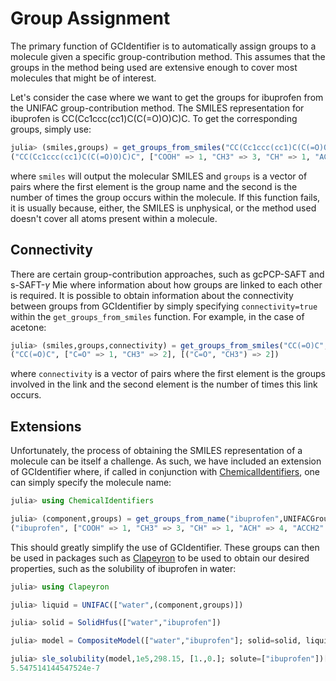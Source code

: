 # Group Assignment
The primary function of GCIdentifier is to automatically assign groups to a molecule given a specific group-contribution method. This assumes that the groups in the method being used are extensive enough to cover most molecules that might be of interest.

Let's consider the case where we want to get the groups for ibuprofen from the UNIFAC group-contribution method. The SMILES representation for ibuprofen is CC(Cc1ccc(cc1)C(C(=O)O)C)C. To get the corresponding groups, simply use:
```julia
julia> (smiles,groups) = get_groups_from_smiles("CC(Cc1ccc(cc1)C(C(=O)O)C)C", UNIFACGroups)
("CC(Cc1ccc(cc1)C(C(=O)O)C)C", ["COOH" => 1, "CH3" => 3, "CH" => 1, "ACH" => 4, "ACCH2" => 1, "ACCH" => 1])
```
where `smiles` will output the molecular SMILES and `groups` is a vector of pairs where the first element is the group name and the second is the number of times the group occurs within the molecule. If this function fails, it is usually because, either, the SMILES is unphysical, or the method used doesn't cover all atoms present within a molecule.

## Connectivity
There are certain group-contribution approaches, such as gcPCP-SAFT and s-SAFT-$\gamma$ Mie where information about how groups are linked to each other is required. It is possible to obtain information about the connectivity between groups from GCIdentifier by simply specifying `connectivity=true` within the `get_groups_from_smiles` function. For example, in the case of acetone:
```julia
julia> (smiles,groups,connectivity) = get_groups_from_smiles("CC(=O)C", gcPPCSAFTGroups; connectivity=true)
("CC(=O)C", ["C=O" => 1, "CH3" => 2], [("C=O", "CH3") => 2])
```
where `connectivity` is a vector of pairs where the first element is the groups involved in the link and the second element is the number of times this link occurs.

## Extensions
Unfortunately, the process of obtaining the SMILES representation of a molecule can be itself a challenge. As such, we have included an extension of GCIdentifier where, if called in conjunction with [ChemicalIdentifiers](https://github.com/longemen3000/ChemicalIdentifiers.jl), one can simply specify the molecule name:
```julia
julia> using ChemicalIdentifiers

julia> (component,groups) = get_groups_from_name("ibuprofen",UNIFACGroups)
("ibuprofen", ["COOH" => 1, "CH3" => 3, "CH" => 1, "ACH" => 4, "ACCH2" => 1, "ACCH" => 1])
```
This should greatly simplify the use of GCIdentifier. These groups can then be used in packages such as [Clapeyron](https://github.com/ClapeyronThermo/Clapeyron.jl) to be used to obtain our desired properties, such as the solubility of ibuprofen in water:
```julia
julia> using Clapeyron

julia> liquid = UNIFAC(["water",(component,groups)])

julia> solid = SolidHfus(["water","ibuprofen"])

julia> model = CompositeModel(["water","ibuprofen"]; solid=solid, liquid=liquid)

julia> sle_solubility(model,1e5,298.15, [1.,0.]; solute=["ibuprofen"])[2]
5.547514144547524e-7
```